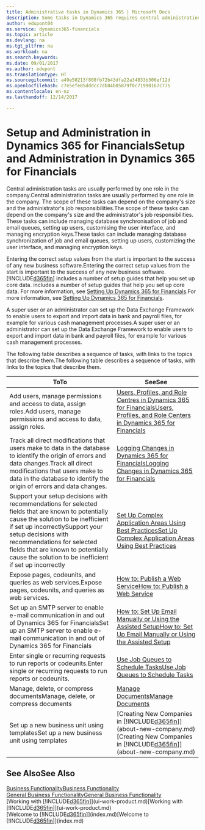 ```yaml
---
title: Administrative tasks in Dynamics 365 | Microsoft Docs
description: Some tasks in Dynamics 365 requires central administration and setup. See what they are and learn what to do.
author: edupont04
ms.service: dynamics365-financials
ms.topic: article
ms.devlang: na
ms.tgt_pltfrm: na
ms.workload: na
ms.search.keywords: 
ms.date: 09/01/2017
ms.author: edupont
ms.translationtype: HT
ms.sourcegitcommit: a49e50213f808fb72b43dfa22a34833b306ef12d
ms.openlocfilehash: c7e5efe85dddcc7db84b05879f0c71990167c775
ms.contentlocale: en-nz
ms.lasthandoff: 12/14/2017

---
```

# <a name="setup-and-administration-in-dynamics-365-for-financials"></a><span data-ttu-id="c7553-104">Setup and Administration in Dynamics 365 for Financials</span><span class="sxs-lookup"><span data-stu-id="c7553-104">Setup and Administration in Dynamics 365 for Financials</span></span>
<span data-ttu-id="c7553-105">Central administration tasks are usually performed by one role in the company.</span><span class="sxs-lookup"><span data-stu-id="c7553-105">Central administration tasks are usually performed by one role in the company.</span></span> <span data-ttu-id="c7553-106">The scope of these tasks can depend on the company's size and the administrator's job responsibilities.</span><span class="sxs-lookup"><span data-stu-id="c7553-106">The scope of these tasks can depend on the company's size and the administrator's job responsibilities.</span></span> <span data-ttu-id="c7553-107">These tasks can include managing database synchronisation of job and email queues, setting up users, customising the user interface, and managing encryption keys.</span><span class="sxs-lookup"><span data-stu-id="c7553-107">These tasks can include managing database synchronization of job and email queues, setting up users, customizing the user interface, and managing encryption keys.</span></span>  

<span data-ttu-id="c7553-108">Entering the correct setup values from the start is important to the success of any new business software.</span><span class="sxs-lookup"><span data-stu-id="c7553-108">Entering the correct setup values from the start is important to the success of any new business software.</span></span> [!INCLUDE[d365fin](includes/d365fin_md.md)]<span data-ttu-id="c7553-109"> includes a number of setup guides that help you set up core data.</span><span class="sxs-lookup"><span data-stu-id="c7553-109"> includes a number of setup guides that help you set up core data.</span></span> <span data-ttu-id="c7553-110">For more information, see [Setting Up Dynamics 365 for Financials](setup.md).</span><span class="sxs-lookup"><span data-stu-id="c7553-110">For more information, see [Setting Up Dynamics 365 for Financials](setup.md).</span></span>

<!--Whether you use [!INCLUDE[rim](../../includes/rim_md.md)] to implement setup values or you manually enter them in the new company, you can support your setup decisions with some general recommendations for selected setup fields that are known to potentially cause the solution to be inefficient if defined incorrectly.-->  

<span data-ttu-id="c7553-111">A super user or an administrator can set up the Data Exchange Framework to enable users to export and import data in bank and payroll files, for example for various cash management processes.</span><span class="sxs-lookup"><span data-stu-id="c7553-111">A super user or an administrator can set up the Data Exchange Framework to enable users to export and import data in bank and payroll files, for example for various cash management processes.</span></span>  

<span data-ttu-id="c7553-112">The following table describes a sequence of tasks, with links to the topics that describe them.</span><span class="sxs-lookup"><span data-stu-id="c7553-112">The following table describes a sequence of tasks, with links to the topics that describe them.</span></span>   

|<span data-ttu-id="c7553-113">**To**</span><span class="sxs-lookup"><span data-stu-id="c7553-113">**To**</span></span>|<span data-ttu-id="c7553-114">**See**</span><span class="sxs-lookup"><span data-stu-id="c7553-114">**See**</span></span>|  
|------------|-------------|  
|<span data-ttu-id="c7553-115">Add users, manage permissions and access to data, assign roles.</span><span class="sxs-lookup"><span data-stu-id="c7553-115">Add users, manage permissions and access to data, assign roles.</span></span>|[<span data-ttu-id="c7553-116">Users, Profiles, and Role Centres in Dynamics 365 for Financials</span><span class="sxs-lookup"><span data-stu-id="c7553-116">Users, Profiles, and Role Centers in Dynamics 365 for Financials</span></span>](admin-users-profiles-roles.md)|  
|<span data-ttu-id="c7553-117">Track all direct modifications that users make to data in the database to identify the origin of errors and data changes.</span><span class="sxs-lookup"><span data-stu-id="c7553-117">Track all direct modifications that users make to data in the database to identify the origin of errors and data changes.</span></span>|[<span data-ttu-id="c7553-118">Logging Changes in Dynamics 365 for Financials</span><span class="sxs-lookup"><span data-stu-id="c7553-118">Logging Changes in Dynamics 365 for Financials</span></span>](across-log-changes.md)|  
|<span data-ttu-id="c7553-119">Support your setup decisions with recommendations for selected fields that are known to potentially cause the solution to be inefficient if set up incorrectly</span><span class="sxs-lookup"><span data-stu-id="c7553-119">Support your setup decisions with recommendations for selected fields that are known to potentially cause the solution to be inefficient if set up incorrectly</span></span>|[<span data-ttu-id="c7553-120">Set Up Complex Application Areas Using Best Practices</span><span class="sxs-lookup"><span data-stu-id="c7553-120">Set Up Complex Application Areas Using Best Practices</span></span>](set-up-complex-application-areas-using-best-practices.md)|  
|<span data-ttu-id="c7553-121">Expose pages, codeunits, and queries as web services.</span><span class="sxs-lookup"><span data-stu-id="c7553-121">Expose pages, codeunits, and queries as web services.</span></span>|[<span data-ttu-id="c7553-122">How to: Publish a Web Service</span><span class="sxs-lookup"><span data-stu-id="c7553-122">How to: Publish a Web Service</span></span>](across-how-publish-web-service.md)|  
|<span data-ttu-id="c7553-123">Set up an SMTP server to enable e-mail communication in and out of Dynamics 365 for Financials</span><span class="sxs-lookup"><span data-stu-id="c7553-123">Set up an SMTP server to enable e-mail communication in and out of Dynamics 365 for Financials</span></span>| [<span data-ttu-id="c7553-124">How to: Set Up Email Manually or Using the Assisted Setup</span><span class="sxs-lookup"><span data-stu-id="c7553-124">How to: Set Up Email Manually or Using the Assisted Setup</span></span>](madeira-how-setup-email.md)|  
|<span data-ttu-id="c7553-125">Enter single or recurring requests to run reports or codeunits.</span><span class="sxs-lookup"><span data-stu-id="c7553-125">Enter single or recurring requests to run reports or codeunits.</span></span>|[<span data-ttu-id="c7553-126">Use Job Queues to Schedule Tasks</span><span class="sxs-lookup"><span data-stu-id="c7553-126">Use Job Queues to Schedule Tasks</span></span>](admin-job-queues-schedule-tasks.md)|  
|<span data-ttu-id="c7553-127">Manage, delete, or compress documents</span><span class="sxs-lookup"><span data-stu-id="c7553-127">Manage, delete, or compress documents</span></span>|[<span data-ttu-id="c7553-128">Manage Documents</span><span class="sxs-lookup"><span data-stu-id="c7553-128">Manage Documents</span></span>](admin-manage-documents.md)|  
|<span data-ttu-id="c7553-129">Set up a new business unit using templates</span><span class="sxs-lookup"><span data-stu-id="c7553-129">Set up a new business unit using templates</span></span>|<span data-ttu-id="c7553-130">[Creating New Companies in [!INCLUDE[d365fin](includes/d365fin_md.md)]](about-new-company.md)</span><span class="sxs-lookup"><span data-stu-id="c7553-130">[Creating New Companies in [!INCLUDE[d365fin](includes/d365fin_md.md)]](about-new-company.md)</span></span>|  

## <a name="see-also"></a><span data-ttu-id="c7553-131">See Also</span><span class="sxs-lookup"><span data-stu-id="c7553-131">See Also</span></span>
[<span data-ttu-id="c7553-132">Business Functionality</span><span class="sxs-lookup"><span data-stu-id="c7553-132">Business Functionality</span></span>](madeira-business-functionality.md)  
[<span data-ttu-id="c7553-133">General Business Functionality</span><span class="sxs-lookup"><span data-stu-id="c7553-133">General Business Functionality</span></span>](ui-across-business-areas.md)  
<span data-ttu-id="c7553-134">[Working with [!INCLUDE[d365fin](includes/d365fin_md.md)]](ui-work-product.md)</span><span class="sxs-lookup"><span data-stu-id="c7553-134">[Working with [!INCLUDE[d365fin](includes/d365fin_md.md)]](ui-work-product.md)</span></span>  
<span data-ttu-id="c7553-135">[Welcome to [!INCLUDE[d365fin](includes/d365fin_md.md)]](index.md)</span><span class="sxs-lookup"><span data-stu-id="c7553-135">[Welcome to [!INCLUDE[d365fin](includes/d365fin_md.md)]](index.md)</span></span>  

